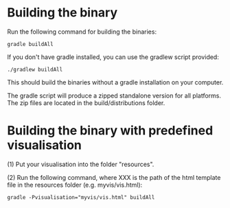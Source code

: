 # Building the binary

Run the following command for building the binaries:

```
gradle buildAll
```

If you don't have gradle installed, you can use the gradlew script provided:

```
./gradlew buildAll
```

This should build the binaries without a gradle installation on your computer.

The gradle script will produce a zipped standalone version for all platforms. The zip files are located in the build/distributions folder.

# Building the binary with predefined visualisation

(1) Put your visualisation into the folder "resources".

(2) Run the following command, where XXX is the path of the html template file in the resources folder (e.g. myvis/vis.html):

```
gradle -Pvisualisation="myvis/vis.html" buildAll
```
